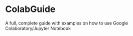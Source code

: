 # ColabGuide
A full, complete guide with examples on how to use Google Colaboratory/Jupyter Notebook
